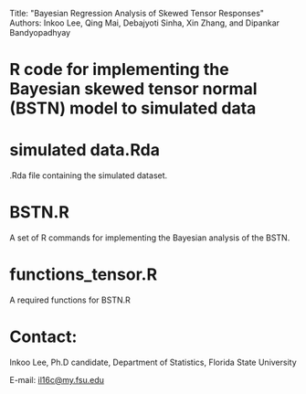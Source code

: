 Title:   "Bayesian Regression Analysis of Skewed Tensor Responses"  	        
Authors:  Inkoo Lee, Qing Mai, Debajyoti Sinha, Xin Zhang, and Dipankar Bandyopadhyay


# R code for implementing the Bayesian skewed tensor normal (BSTN) model to simulated data

# simulated data.Rda
 .Rda file containing the simulated dataset. 

# BSTN.R 
A set of R commands for implementing the Bayesian analysis of the BSTN.

# functions_tensor.R
A required functions for BSTN.R

# Contact: 

Inkoo Lee,
Ph.D candidate, Department of Statistics,
Florida State University


E-mail: il16c@my.fsu.edu
